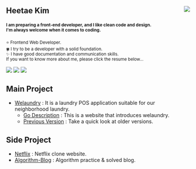 <h2>
  Heetae Kim
  <a href="https://hits.seeyoufarm.com"><img src="https://hits.seeyoufarm.com/api/count/incr/badge.svg?url=https%3A%2F%2Fgithub.com%2Fhxxtae&count_bg=%231982E1&title_bg=%23555555&icon=github.svg&icon_color=%23E7E7E7&title=hits&edge_flat=false" align="right"/></a>
</h2>
<h4>
  <sup>
    I am preparing a front-end developer, and I like clean code and design.
    <br>
    I'm always welcome when it comes to coding.
  </sup>
</h4>

<p>
  <sup>
  ⭐ Frontend Web Developer.
  <br>
  🍀 I try to be a developer with a solid foundation.
  <br>
  ✨ I have good documentation and communication skills.
  <br>
  If you want to know more about me, please click the resume below...
  </sup>
</p>

<a href="https://hxxtae.notion.site/Hxxtae-Development-Note-02e6a0e829ae4a1398be64c556e7af23" target="_blank"><img src="https://img.shields.io/badge/Blog-000000?style=flat-square&logo=notion&logoColor=white"/></a>
<a href="https://career.programmers.co.kr/pr/fkdlxmfkdl1_2031"><img src="https://img.shields.io/badge/Resume-e7e7e7?style=flat-square&logo=html5&logoColor=black"/></a>
<a href="https://dev.to/hxxtae"><img src="https://img.shields.io/badge/Dev_Community-171717?style=flat-square&logo=dev.to&logoColor=ffffff"/></a>

## Main Project

- [Welaundry](https://welaundry.netlify.app/) : It is a laundry POS application suitable for our neighborhood laundry.
  - [Go Description](https://hxxtae.github.io/we-laundry-desc/) : This is a website that introduces welaundry.
  - [Previous Version](https://hxxtae.github.io/we-laundry-asis/) : Take a quick look at older versions.

## Side Project
- [Netflix](https://hxxtae.github.io/react-masterclass-nomflix/) : Netflix clone website.
- [Algorithm-Blog](https://algorithms-blog.vercel.app/) : Algorithm practice & solved blog.
                                    
